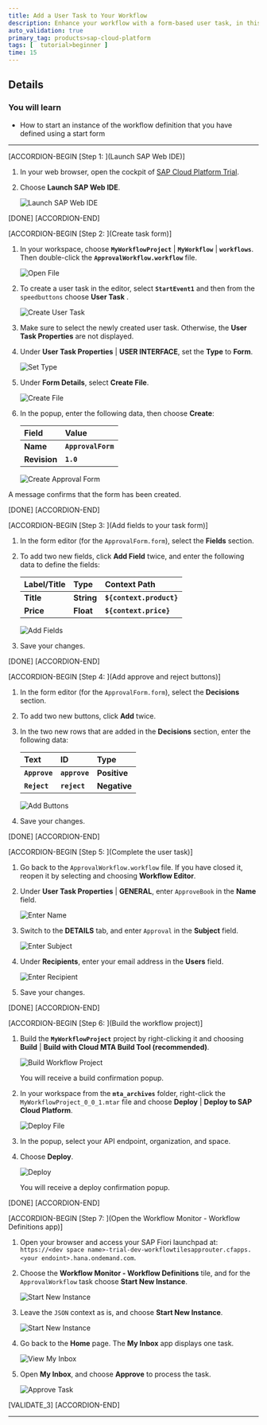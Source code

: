 ```yaml
---
title: Add a User Task to Your Workflow
description: Enhance your workflow with a form-based user task, in this case, to add an approval.
auto_validation: true
primary_tag: products>sap-cloud-platform
tags: [  tutorial>beginner ]
time: 15
---
```


## Details
### You will learn  
  - How to start an instance of the workflow definition that you have defined using a start form

---
[ACCORDION-BEGIN [Step 1: ](Launch SAP Web IDE)]
1. In your web browser, open the cockpit of [SAP Cloud Platform Trial](https://account.hanatrial.ondemand.com/cockpit).

2. Choose **Launch SAP Web IDE**.

   ![Launch SAP Web IDE](launchsapwebide.png)  

[DONE]
[ACCORDION-END]


[ACCORDION-BEGIN [Step 2: ](Create task form)]
1. In your workspace, choose **`MyWorkflowProject`** | **`MyWorkflow`** | **`workflows`**. Then double-click the **`ApprovalWorkflow.workflow`** file.

    ![Open File](open-approvalwf-new.png)

2. To create a user task in the editor, select **`StartEvent1`** and then from the `speedbuttons` choose **User Task** .

    ![Create User Task](create-user-task-no.png)

3. Make sure to select the newly created user task. Otherwise, the **User Task Properties** are not displayed.

4. Under **User Task Properties** | **USER INTERFACE**, set the **Type** to **Form**.

    ![Set Type](set-to-form.png)

5. Under **Form Details**, select **Create File**.

    ![Create File](select-create-file.png)

6. In the popup, enter the following data, then choose **Create**:

    | Field                  | Value                  |
    | :--------------------- | :--------------------- |
    | **Name**               | **`ApprovalForm`**     |
    | **Revision**           | **`1.0`**              |      

    ![Create Approval Form](create-approval-form.png)

A message confirms that the form has been created.

[DONE]
[ACCORDION-END]


[ACCORDION-BEGIN [Step 3: ](Add fields to your task form)]

1. In the form editor (for the ``ApprovalForm.form``), select the **Fields** section.

2. To add two new fields, click **Add Field** twice, and enter the following data to define the fields:

    | Label/Title      | Type          | Context Path                
    | :--------------- | :------------ | :--------------------------
    | **Title**        | **String**    | **`${context.product}`**    
    | **Price**        | **Float**     | **`${context.price}`**      

    ![Add Fields](add-fields.png)

3. Save your changes.

[DONE]
[ACCORDION-END]


[ACCORDION-BEGIN [Step 4: ](Add approve and reject buttons)]

1. In the form editor (for the ``ApprovalForm.form``), select the **Decisions** section.

2. To add two new buttons, click **Add** twice.

3. In the two new rows that are added in the **Decisions** section, enter the following data:

    | **Text**         | **ID**           | **Type**       |
    | :--------------- | :--------------- | :------------- |
    | **`Approve`**    | **`approve`**    | **Positive**   |
    | **`Reject`**     | **`reject`**     | **Negative**   |

    ![Add Buttons](add-buttons.png)

4. Save your changes.

[DONE]
[ACCORDION-END]


[ACCORDION-BEGIN [Step 5: ](Complete the user task)]
1. Go back to the `ApprovalWorkflow.workflow` file. If you have closed it, reopen it by selecting and choosing **Workflow Editor**.

2. Under **User Task Properties** | **GENERAL**, enter `ApproveBook` in the **Name** field.

    ![Enter Name](enter-name-approvebook.png)

3. Switch to the **DETAILS** tab, and enter `Approval` in the **Subject** field.

    ![Enter Subject](enter-subject-approval.png)

4. Under **Recipients**, enter your email address in the **Users** field.

    ![Enter Recipient](enter-recipient.png)

5. Save your changes.

[DONE]
[ACCORDION-END]


[ACCORDION-BEGIN [Step 6: ](Build the workflow project)]

1. Build the **`MyWorkflowProject`** project by right-clicking it and choosing **Build** | **Build with Cloud MTA Build Tool (recommended)**.

    ![Build Workflow Project](build-wf-project-rec.png)

    You will receive a build confirmation popup.

2. In your workspace from the **`mta_archives`** folder, right-click the `MyWorkflowProject_0_0_1.mtar` file and choose **Deploy** | **Deploy to SAP Cloud Platform**.

    ![Deploy File](deploy-wf-mtar-new.png)

3. In the popup, select your API endpoint, organization, and space.

4. Choose **Deploy**.

    ![Deploy](deploy.png)

    You will receive a deploy confirmation popup.

[DONE]
[ACCORDION-END]


[ACCORDION-BEGIN [Step 7: ](Open the Workflow Monitor - Workflow Definitions app)]
1. Open your browser and access your SAP Fiori launchpad at: `https://<dev space name>-trial-dev-workflowtilesapprouter.cfapps.<your endoint>.hana.ondemand.com`.

2. Choose the **Workflow Monitor - Workflow Definitions** tile, and for the `ApprovalWorkflow` task choose **Start New Instance**.

    ![Start New Instance](start-new-instance.png)

3. Leave the `JSON` context as is, and choose **Start New Instance**.

    ![Start New Instance](start-new-instance2.png)

4. Go back to the **Home** page. The **My Inbox** app displays one task.

    ![View My Inbox](my-inbox-task.png)

5. Open **My Inbox**, and choose **Approve** to process the task.

    ![Approve Task](approve-task.png)

[VALIDATE_3]
[ACCORDION-END]

---

